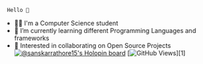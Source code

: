 
     Hello 👋
     
- 👨‍🎓 I'm a Computer Science student
- 🔭 I’m currently learning different Programming Languages and frameworks
- 🤔 Interested in collaborating on Open Source Projects
[![@sanskarrathore15's Holopin board](https://holopin.me/sanskarrathore15)](https://holopin.io/@sanskarrathore15)
[![GitHub Views](https://komarev.com/ghpvc/?sanskarrathore15=natterstefan&color=FAC151)][1]


